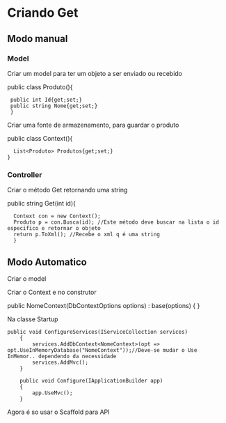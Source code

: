 <h1>Criando Get</h1>
<h2>Modo manual</h2>
<h3>Model</h3>
<p>Criar um model para ter um objeto a ser enviado ou recebido</p>
<p>
  public class Produto(){
  
     public int Id{get;set;}
     public string Nome{get;set;}
     }
</p>
<p> Criar uma fonte de armazenamento, para guardar o produto</p>
  <p>
    public class Context(){
    
      List<Produto> Produtos{get;set;}
    }
</p>
    
<h3>Controller</h3>
<p>Criar o método Get retornando uma string</p>
<p>
      public string Get(int id){

      Context con = new Context();
      Produto p = con.Busca(id); //Este método deve buscar na lista o id especifico e retornar o objeto
      return p.ToXml(); //Recebe o xml q é uma string
      }
</p>


<h2>Modo Automatico</h2>
<p>Criar o model</p>
<p>Criar o Context e no construtor</p>
<p>  
    public NomeContext(DbContextOptions<NomeContext> options)
              : base(options)
            {
            }
</p>

<p>Na classe Startup</p>
<p>

    public void ConfigureServices(IServiceCollection services)
        {
            services.AddDbContext<NomeContext>(opt => opt.UseInMemoryDatabase("NomeContext"));//Deve-se mudar o Use InMemor.. dependendo da necessidade
            services.AddMvc();
        }

        public void Configure(IApplicationBuilder app)
        {
            app.UseMvc();
        }
 </p>
 <p>Agora é so usar o Scaffold para API</p>
